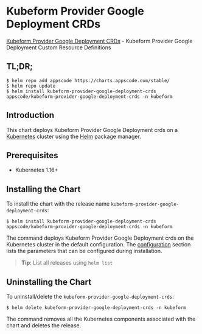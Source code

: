# Kubeform Provider Google Deployment CRDs

[Kubeform Provider Google Deployment CRDs](https://github.com/kubeform) - Kubeform Provider Google Deployment Custom Resource Definitions

## TL;DR;

```console
$ helm repo add appscode https://charts.appscode.com/stable/
$ helm repo update
$ helm install kubeform-provider-google-deployment-crds appscode/kubeform-provider-google-deployment-crds -n kubeform
```

## Introduction

This chart deploys Kubeform Provider Google Deployment crds on a [Kubernetes](http://kubernetes.io) cluster using the [Helm](https://helm.sh) package manager.

## Prerequisites

- Kubernetes 1.16+

## Installing the Chart

To install the chart with the release name `kubeform-provider-google-deployment-crds`:

```console
$ helm install kubeform-provider-google-deployment-crds appscode/kubeform-provider-google-deployment-crds -n kubeform
```

The command deploys Kubeform Provider Google Deployment crds on the Kubernetes cluster in the default configuration. The [configuration](#configuration) section lists the parameters that can be configured during installation.

> **Tip**: List all releases using `helm list`

## Uninstalling the Chart

To uninstall/delete the `kubeform-provider-google-deployment-crds`:

```console
$ helm delete kubeform-provider-google-deployment-crds -n kubeform
```

The command removes all the Kubernetes components associated with the chart and deletes the release.


